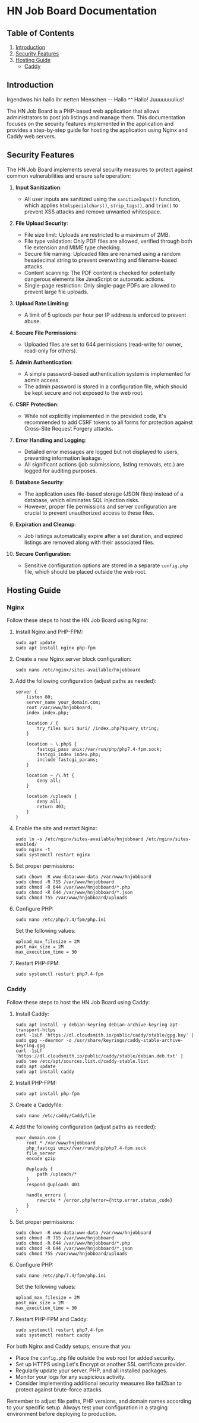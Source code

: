 # HN Job Board Documentation

## Table of Contents
1. [Introduction](#introduction)
2. [Security Features](#security-features)
3. [Hosting Guide](#hosting-guide)
   - [Caddy](#caddy)

## Introduction
Irgendwas hin hallo ihr netten Menschen -- Hallo ^^
Hallo!
Juuuuuuulius!

The HN Job Board is a PHP-based web application that allows administrators to post job listings and manage them. This documentation focuses on the security features implemented in the application and provides a step-by-step guide for hosting the application using Nginx and Caddy web servers.

## Security Features

The HN Job Board implements several security measures to protect against common vulnerabilities and ensure safe operation:

1. **Input Sanitization**: 
   - All user inputs are sanitized using the `sanitizeInput()` function, which applies `htmlspecialchars()`, `strip_tags()`, and `trim()` to prevent XSS attacks and remove unwanted whitespace.

2. **File Upload Security**:
   - File size limit: Uploads are restricted to a maximum of 2MB.
   - File type validation: Only PDF files are allowed, verified through both file extension and MIME type checking.
   - Secure file naming: Uploaded files are renamed using a random hexadecimal string to prevent overwriting and filename-based attacks.
   - Content scanning: The PDF content is checked for potentially dangerous elements like JavaScript or automatic actions.
   - Single-page restriction: Only single-page PDFs are allowed to prevent large file uploads.

3. **Upload Rate Limiting**:
   - A limit of 5 uploads per hour per IP address is enforced to prevent abuse.

4. **Secure File Permissions**:
   - Uploaded files are set to 644 permissions (read-write for owner, read-only for others).

5. **Admin Authentication**:
   - A simple password-based authentication system is implemented for admin access.
   - The admin password is stored in a configuration file, which should be kept secure and not exposed to the web root.

6. **CSRF Protection**:
   - While not explicitly implemented in the provided code, it's recommended to add CSRF tokens to all forms for protection against Cross-Site Request Forgery attacks.

7. **Error Handling and Logging**:
   - Detailed error messages are logged but not displayed to users, preventing information leakage.
   - All significant actions (job submissions, listing removals, etc.) are logged for auditing purposes.

8. **Database Security**:
   - The application uses file-based storage (JSON files) instead of a database, which eliminates SQL injection risks.
   - However, proper file permissions and server configuration are crucial to prevent unauthorized access to these files.

9. **Expiration and Cleanup**:
   - Job listings automatically expire after a set duration, and expired listings are removed along with their associated files.

10. **Secure Configuration**:
    - Sensitive configuration options are stored in a separate `config.php` file, which should be placed outside the web root.

## Hosting Guide

### Nginx

Follow these steps to host the HN Job Board using Nginx:

1. Install Nginx and PHP-FPM:
   ```
   sudo apt update
   sudo apt install nginx php-fpm
   ```

2. Create a new Nginx server block configuration:
   ```
   sudo nano /etc/nginx/sites-available/hnjobboard
   ```

3. Add the following configuration (adjust paths as needed):
   ```nginx
   server {
       listen 80;
       server_name your_domain.com;
       root /var/www/hnjobboard;
       index index.php;

       location / {
           try_files $uri $uri/ /index.php?$query_string;
       }

       location ~ \.php$ {
           fastcgi_pass unix:/var/run/php/php7.4-fpm.sock;
           fastcgi_index index.php;
           include fastcgi_params;
       }

       location ~ /\.ht {
           deny all;
       }

       location /uploads {
           deny all;
           return 403;
       }
   }
   ```

4. Enable the site and restart Nginx:
   ```
   sudo ln -s /etc/nginx/sites-available/hnjobboard /etc/nginx/sites-enabled/
   sudo nginx -t
   sudo systemctl restart nginx
   ```

5. Set proper permissions:
   ```
   sudo chown -R www-data:www-data /var/www/hnjobboard
   sudo chmod -R 755 /var/www/hnjobboard
   sudo chmod -R 644 /var/www/hnjobboard/*.php
   sudo chmod -R 644 /var/www/hnjobboard/*.json
   sudo chmod 755 /var/www/hnjobboard/uploads
   ```

6. Configure PHP:
   ```
   sudo nano /etc/php/7.4/fpm/php.ini
   ```
   Set the following values:
   ```
   upload_max_filesize = 2M
   post_max_size = 2M
   max_execution_time = 30
   ```

7. Restart PHP-FPM:
   ```
   sudo systemctl restart php7.4-fpm
   ```

### Caddy

Follow these steps to host the HN Job Board using Caddy:

1. Install Caddy:
   ```
   sudo apt install -y debian-keyring debian-archive-keyring apt-transport-https
   curl -1sLf 'https://dl.cloudsmith.io/public/caddy/stable/gpg.key' | sudo gpg --dearmor -o /usr/share/keyrings/caddy-stable-archive-keyring.gpg
   curl -1sLf 'https://dl.cloudsmith.io/public/caddy/stable/debian.deb.txt' | sudo tee /etc/apt/sources.list.d/caddy-stable.list
   sudo apt update
   sudo apt install caddy
   ```

2. Install PHP-FPM:
   ```
   sudo apt install php-fpm
   ```

3. Create a Caddyfile:
   ```
   sudo nano /etc/caddy/Caddyfile
   ```

4. Add the following configuration (adjust paths as needed):
   ```
   your_domain.com {
       root * /var/www/hnjobboard
       php_fastcgi unix//var/run/php/php7.4-fpm.sock
       file_server
       encode gzip

       @uploads {
           path /uploads/*
       }
       respond @uploads 403

       handle_errors {
           rewrite * /error.php?error={http.error.status_code}
       }
   }
   ```

5. Set proper permissions:
   ```
   sudo chown -R www-data:www-data /var/www/hnjobboard
   sudo chmod -R 755 /var/www/hnjobboard
   sudo chmod -R 644 /var/www/hnjobboard/*.php
   sudo chmod -R 644 /var/www/hnjobboard/*.json
   sudo chmod 755 /var/www/hnjobboard/uploads
   ```

6. Configure PHP:
   ```
   sudo nano /etc/php/7.4/fpm/php.ini
   ```
   Set the following values:
   ```
   upload_max_filesize = 2M
   post_max_size = 2M
   max_execution_time = 30
   ```

7. Restart PHP-FPM and Caddy:
   ```
   sudo systemctl restart php7.4-fpm
   sudo systemctl restart caddy
   ```

For both Nginx and Caddy setups, ensure that you:

- Place the `config.php` file outside the web root for added security.
- Set up HTTPS using Let's Encrypt or another SSL certificate provider.
- Regularly update your server, PHP, and all installed packages.
- Monitor your logs for any suspicious activity.
- Consider implementing additional security measures like fail2ban to protect against brute-force attacks.

Remember to adjust file paths, PHP versions, and domain names according to your specific setup. Always test your configuration in a staging environment before deploying to production.